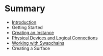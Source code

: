 # Summary

* [Introduction](README.md)
* Getting Started
* [Creating an Instance](chap1/creating_an_instance.md)
* [Physical Devices and Logical Connections](chap2/physical_devices_and_logical_connections.md)
* [Working with Swapchains](chap3/working_with_swapchains.md)
* Creating a Surface

